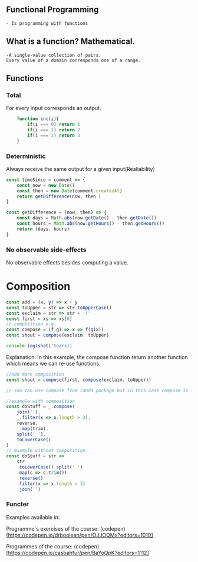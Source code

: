## Functional Programming
    - Is programming with functions
  
## What is a function? Mathematical.
    -A single-value collection of pairs.
    Every value of a domain corresponds one of a range.

## Functions
### Total

For every input corresponds an output.

```javascript
    function inc(i){
        if(i === 0) return 1
        if(i === 1) return 2
        if(i === 2) return 3
    }
```
### Deterministic

Always receive the same output for a given input(Realiability)
```javascript
const timeSince = comment => {
    const now = new Date()
    const then = new Date(comment.createdAt)
    return getDifference(now, then )
}

const getDifference = (now, then) => {
    const days = Math.abs(now.getDate() - then.getDate())
    const hours = Math.abs(now.getHours() - then.getHours())
    return (days, hours)
}
```
### No observable side-effects

No observable effects besides computing a value.

# Composition

```javascript
const add = (x, y) => x + y
const toUpper = str => str.toUpperCase()
const exclaim = str => str + '!'
const first = xs => xs[0]
// composition e.g
const compose = (f,g) => x => f(g(x))
const shout = compose(exclaim, toUpper)

console.log(shot('tears))
```

Explanation: 
    In this example, the compose function return another function which means we can re-use 
    functions.

```javascript
//add more composition
const shout = compose(first, compose(exclaim, toUpper))

// You can use compose from randa package but in this case compose is from right to left

//example with composition
const doStuff = _.compose(
    join(''),
    _.filter(x => x.length > 3),
    reverse,
    _.map(trim),
    split(' '),
    toLowerCase()
)
// example without composition
const doStuff = str => 
    str
    .toLowerCase().split(' ')
    .map(c => c.trim())
    .reverse()
    .filter(x => x.length > 3)
    .join('')
```

### Functer


Examples available in:

Programme´s exercises of the course:
(codepen) [https://codepen.io/drboolean/pen/OJJOQMx?editors=1010]

Programmes of the course: 
(codepen) [https://codepen.io/casbahfur/pen/BaYoQpK?editors=1112]